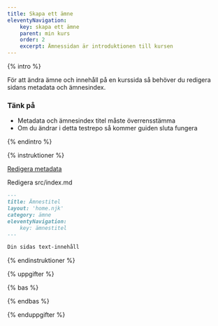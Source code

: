 ```yaml
---
title: Skapa ett ämne
eleventyNavigation:
    key: skapa ett ämne
    parent: min kurs
    order: 2
    excerpt: Ämnessidan är introduktionen till kursen
---
```


{% intro %}

För att ändra ämne och innehåll på en kurssida så behöver du redigera sidans
metadata och ämnesindex.

### Tänk på

-   Metadata och ämnesindex titel måste överrensstämma
-   Om du ändrar i detta testrepo så kommer guiden sluta fungera

{% endintro %}

{% instruktioner %}

[Redigera metadata](../tekniken/metadata.html)

Redigera src/index.md

```md
---
title: Ämnestitel
layout: 'home.njk'
category: ämne
eleventyNavigation:
    key: ämnestitel
---

Din sidas text-innehåll
```

{% endinstruktioner %}

{% uppgifter %}

{% bas %}

{% endbas %}

{% enduppgifter %}
